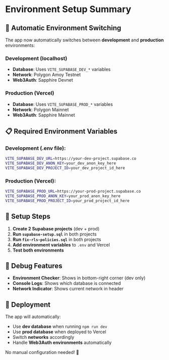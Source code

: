 # Environment Setup Summary

## 🎯 Automatic Environment Switching

The app now automatically switches between **development** and **production** environments:

### Development (localhost)
- **Database**: Uses `VITE_SUPABASE_DEV_*` variables
- **Network**: Polygon Amoy Testnet
- **Web3Auth**: Sapphire Devnet

### Production (Vercel)
- **Database**: Uses `VITE_SUPABASE_PROD_*` variables  
- **Network**: Polygon Mainnet
- **Web3Auth**: Sapphire Mainnet

## 📋 Required Environment Variables

### Development (.env file):
```bash
VITE_SUPABASE_DEV_URL=https://your-dev-project.supabase.co
VITE_SUPABASE_DEV_ANON_KEY=your_dev_anon_key_here
VITE_SUPABASE_DEV_PROJECT_ID=your_dev_project_id_here
```

### Production (Vercel):
```bash
VITE_SUPABASE_PROD_URL=https://your-prod-project.supabase.co
VITE_SUPABASE_PROD_ANON_KEY=your_prod_anon_key_here
VITE_SUPABASE_PROD_PROJECT_ID=your_prod_project_id_here
```

## 🔧 Setup Steps

1. **Create 2 Supabase projects** (dev + prod)
2. **Run `supabase-setup.sql`** in both projects
3. **Run `fix-rls-policies.sql`** in both projects
4. **Add environment variables** to `.env` and Vercel
5. **Test both environments**

## 🐛 Debug Features

- **Environment Checker**: Shows in bottom-right corner (dev only)
- **Console Logs**: Shows which database is connected
- **Network Indicator**: Shows current network in header

## 🚀 Deployment

The app will automatically:
- Use **dev database** when running `npm run dev`
- Use **prod database** when deployed to Vercel
- Switch **networks** accordingly
- Handle **Web3Auth environments** automatically

No manual configuration needed! 🎉 